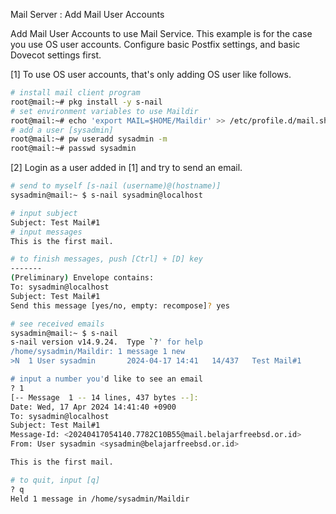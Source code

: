 Mail Server : Add Mail User Accounts
 	
Add Mail User Accounts to use Mail Service.
This example is for the case you use OS user accounts.
Configure basic Postfix settings, and basic Dovecot settings first.

[1]	To use OS user accounts, that's only adding OS user like follows.
```sh
# install mail client program
root@mail:~# pkg install -y s-nail
# set environment variables to use Maildir
root@mail:~# echo 'export MAIL=$HOME/Maildir' >> /etc/profile.d/mail.sh
# add a user [sysadmin]
root@mail:~# pw useradd sysadmin -m
root@mail:~# passwd sysadmin
```
[2]	Login as a user added in [1] and try to send an email.
```sh
# send to myself [s-nail (username)@(hostname)]
sysadmin@mail:~ $ s-nail sysadmin@localhost

# input subject
Subject: Test Mail#1
# input messages
This is the first mail.

# to finish messages, push [Ctrl] + [D] key
-------
(Preliminary) Envelope contains:
To: sysadmin@localhost
Subject: Test Mail#1
Send this message [yes/no, empty: recompose]? yes

# see received emails
sysadmin@mail:~ $ s-nail
s-nail version v14.9.24.  Type `?' for help
/home/sysadmin/Maildir: 1 message 1 new
>N  1 User sysadmin       2024-04-17 14:41   14/437   Test Mail#1

# input a number you'd like to see an email
? 1
[-- Message  1 -- 14 lines, 437 bytes --]:
Date: Wed, 17 Apr 2024 14:41:40 +0900
To: sysadmin@localhost
Subject: Test Mail#1
Message-Id: <20240417054140.7782C10B55@mail.belajarfreebsd.or.id>
From: User sysadmin <sysadmin@belajarfreebsd.or.id>

This is the first mail.

# to quit, input [q]
? q
Held 1 message in /home/sysadmin/Maildir